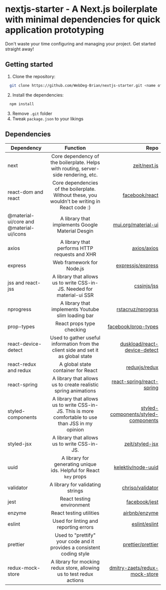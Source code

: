 # nextjs-starter - A Next.js boilerplate with minimal dependencies for quick application prototyping

Don't waste your time configuring and managing your project. Get started straight away!

## Getting started

1. Clone the repository:

```bash
  git clone https://github.com/WebDeg-Brian/nextjs-starter.git <name of your project>
```

2. Install the dependencies:

```bash
  npm install
```     

3. Remove `.git` folder
4. Tweak `package.json` to your likings

## Dependencies

| Dependency                               |                                              Function                                               |                                                                                          Repo |
| ---------------------------------------- | :-------------------------------------------------------------------------------------------------: | --------------------------------------------------------------------------------------------: |
| next                                     |         Core dependency of the boilerplate. Helps with routing, server-side rendering, etc.         |                                               [zeit/next.js](https://github.com/zeit/next.js) |
| react-dom and react                      |    Core dependencies of the boilerplate. Without these, you wouldn't be writing in React code :)    |                                           [facebook/react](https://github.com/facebook/react) |
| @material-ui/core and @material-ui/icons |                          A library that implements Google Material Desgin                           |                                 [mui.org/material-ui](https://github.com/mui-org/material-ui) |
| axios                                    |                            A library that performs HTTP requests and XHR                            |                                                 [axios/axios](https://github.com/axios/axios) |
| express                                  |                                      Web framework for Node.js                                      |                                     [expressjs/express](https://github.com/expressjs/express) |
| jss and react-jss                        |               A library that allows us to write CSS-in-JS. Needed for material-ui SSR               |                                                 [cssinjs/jss](https://github.com/cssinjs/jss) |
| nprogress                                |                         A library that implements Youtube slim loading bar                          |                                    [rstacruz/nprogrss](https://github.com/rstacruz/nprogress) |
| prop-types                               |                                      React props type checking                                      |                                 [facebook/prop-types](https://github.com/facebook/prop-types) |
| react-device-detect                      |          Used to gather useful information from the client side and set it as global state          |               [duskload/react-device-detect](https://github.com/duskload/react-device-detect) |
| react-redux and redux                    |                                 A global state container for React                                  |                                             [reduxjs/redux](https://github.com/reduxjs/redux) |
| react-spring                             |                   A library that allows us to create realistic spring animations                    |                     [react-spring/react-spring](https://github.com/react-spring/react-spring) |
| styled-components                        | A library that allows us to write CSS-in-JS. This is more comfortable to use than JSS in my opinion | [styled-components/styled-components](https://github.com/styled-components/styled-components) |
| styled-jsx                               |                            A library that allows us to write CSS-in-JS.                             |                                         [zeit/styled-jsx](https://github.com/zeit/styled-jsx) |
| uuid                                     |                 A library for generating unique ids. Helpful for React `key` props                  |                                   [kelektiv/node-uuid](https://github.com/kelektiv/node-uuid) |
| validator                                |                                  A library for validating strings                                   |                                       [chriso/validator](https://github.com/chriso/validator) |
| jest                                     |                                      React testing environment                                      |                                             [facebook/jest](https://github.com/facebook/jest) |
| enzyme                                   |                                       React testing utilities                                       |                                             [airbnb/enzyme](https://github.com/airbnb/enzyme) |
| eslint                                   |                                Used for linting and reporting errors                                |                                             [eslint/eslint](https://github.com/eslint/eslint) |
| prettier                                 |               Used to "prettify" your code and it provides a consistent coding style                |                                     [prettier/prettier](https://github.com/prettier/prettier) |
| redux-mock-store                         |                A library for mocking redux store, allowing us to test redux actions                 |             [dmitry-zaets/redux-mock-store](https://github.com/dmitry-zaets/redux-mock-store) |
